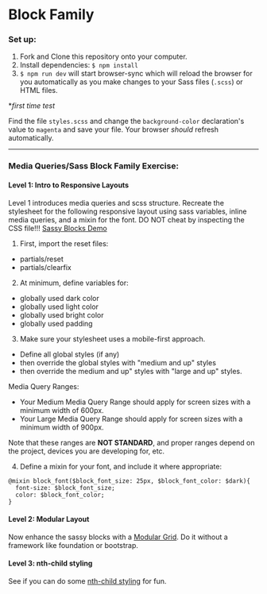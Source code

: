# Block Family

### Set up:

1. Fork and Clone this repository onto your computer.
1. Install dependencies: `$ npm install`
1. `$ npm run dev` will start browser-sync which will reload the browser for you automatically as you make changes to your Sass files (`.scss`) or HTML files.

**first time test*

Find the file `styles.scss` and change the `background-color` declaration's value to `magenta` and save your file. Your browser *should* refresh automatically.

---

### Media Queries/Sass Block Family Exercise:

#### Level 1: Intro to Responsive Layouts
Level 1 introduces media queries and scss structure. Recreate the stylesheet for the following responsive layout using sass variables, inline media queries, and a mixin for the font. DO NOT cheat by inspecting the CSS file!!! [Sassy Blocks Demo](http://gomagames.com/blocks/blocks_sassy.html)

1. First, import the reset files:
- partials/reset
- partials/clearfix

2. At minimum, define variables for:

- globally used dark color
- globally used light color
- globally used bright color
- globally used padding

3. Make sure your stylesheet uses a mobile-first approach.

- Define all global styles (if any)
- then override the global styles with "medium and up" styles
- then override the medium and up" styles with "large and up" styles.

Media Query Ranges:

- Your Medium Media Query Range should apply for screen sizes with a minimum width of 600px.
- Your Large Media Query Range should apply for screen sizes with a minimum width of 900px.

Note that these ranges are **NOT STANDARD**, and proper ranges depend on the project, devices you are developing for, etc.

4. Define a mixin for your font, and include it where appropriate:

```
@mixin block_font($block_font_size: 25px, $block_font_color: $dark){
  font-size: $block_font_size;
  color: $block_font_color;
}
```

#### Level 2: Modular Layout

Now enhance the sassy blocks with a [Modular Grid](http://gomagames.com/blocks/blocks_sassy_modular.html). Do it without a framework like foundation or bootstrap.

#### Level 3: nth-child styling

See if you can do some [nth-child styling](http://gomagames.com/blocks/blocks_sassy_modular_nth.html) for fun.